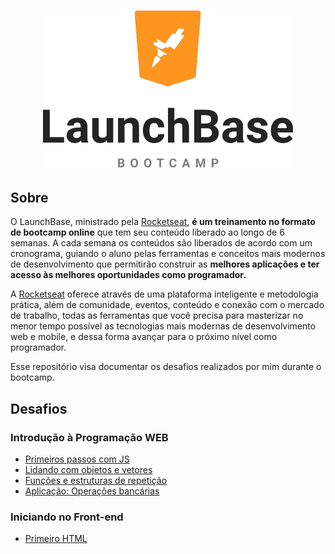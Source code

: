 <h1 align="center">
  <img alt="LaunchBase Bootcamp" src="assets/launchbase-bootcamp-logo.png" width="400px" />
</h1>

## Sobre  

O LaunchBase, ministrado pela [Rocketseat](https://rocketseat.com.br/), **é um treinamento no formato de bootcamp online** que tem seu conteúdo liberado ao longo de 6 semanas. A cada semana os conteúdos são liberados de acordo com um cronograma, guiando o aluno pelas ferramentas e conceitos mais modernos de desenvolvimento que permitirão construir as **melhores aplicações e ter acesso às melhores oportunidades como programador.**

A [Rocketseat](https://rocketseat.com.br/) oferece através de uma plataforma inteligente e metodologia prática, além de comunidade, eventos, conteúdo e conexão com o mercado de trabalho, todas as ferramentas que você precisa para masterizar no menor tempo possível as tecnologias mais modernas de desenvolvimento web e mobile, e dessa forma avançar para o próximo nível como programador.

Esse repositório visa documentar os desafios realizados por mim durante o bootcamp.

## Desafios

### Introdução à Programação WEB

- [Primeiros passos com JS](desafio-1-1/desafio-1-1.md)
- [Lidando com objetos e vetores](desafio-1-2/desafio-1-2.md)
- [Funções e estruturas de repetição](desafio-1-3/desafio-1-3.md)
- [Aplicação: Operações bancárias](desafio-1-4/desafio-1-4.md)

### Iniciando no Front-end

- [Primeiro HTML](desafio-2-1/desafio-2-1.md)